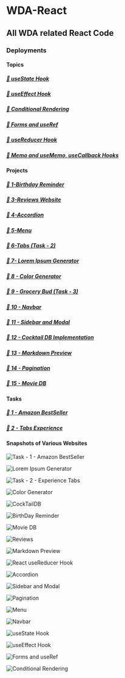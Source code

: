 # WDA-React

## All WDA related React Code

### Deployments

#### Topics

##### [🔗 useState Hook](https://wda-react-usestate-hook-mavenranks-projects.vercel.app/)
<!--from Vercel.App-->

##### [🔗 useEffect Hook](https://wda-react-useeffect-hook-mavenranks-projects.vercel.app/)
<!--from Vercel.App-->

##### [🔗 Conditional Rendering](https://wda-react-conditional-rendering.pages.dev/)
<!--from CloudFLare Pages-->

##### [🔗 Forms and useRef](https://wda-react-forms-useref-hook.pages.dev/)
<!--from CloudFlare Pages-->

##### [🔗 useReducer Hook](https://wda-react-usereducer-hook.netlify.app/)
<!-- from Netlify.App -->

##### [🔗 Memo and useMemo, useCallback Hooks](https://wda-react-memo-usememo-usecallback.pages.dev/)

#### Projects

##### [🔗 1-Birthday Reminder](https://wda-react-project-1-birthday-reminder-mavenranks-projects.vercel.app/)
<!--from Vercel.app-->

##### [🔗 3-Reviews Website](https://wda-react-projects-3-reviews.pages.dev/)
<!--from CloudFlare Pages-->

##### [🔗 4-Accordion](https://wda-react-projects-4-accordion.pages.dev/)
<!--from CloudFlare Pages-->

##### [🔗 5-Menu](https://wda-react-projects-5-menu.pages.dev/)
<!--from CloudFlare Pages-->

##### [🔗 6-Tabs (Task - 2)](https://wda-react-task-2-tabs.pages.dev/)
<!-- from CloudFlare Pages -->

##### [🔗 7- Lorem Ipsum Generator](https://wda-react-projects-7-lorem-generator.pages.dev/)
<!-- from CloudFlare Pages -->

##### [🔗 8 - Color Generator](https://wda-react-projects-8-color-generator.pages.dev/)
<!-- from CloudFlare Pages -->

##### [🔗 9 - Grocery Bud (Task - 3)]()

##### [🔗 10 - Navbar](https://wda-react-projects-10-navbar.netlify.app/)
<!-- from Netlify.App -->

##### [🔗 11 - Sidebar and Modal](https://wda-react-projects-11-sidebar-modal.netlify.app/)
<!-- from Netlify.App -->

##### [🔗 12 - Cocktail DB Implementation](https://wda-react-projects-12-cocktails.netlify.app/)
<!-- from Netlify.App -->

##### [🔗 13 - Markdown Preview](https://wda-react-projects-13-markdown.netlify.app/)
<!-- form Netlify.App -->

##### [🔗 14 - Pagination](https://wda-react-projects-14-pagination.netlify.app/)
<!-- from Netlify.App -->

##### [🔗 15 - Movie DB](https://wda-react-projects-15-movie-db.netlify.app/)
<!-- from Netlify.App -->

#### Tasks

##### [🔗 1 - Amazon BestSeller](https://wda-react-task-1-amazon-bestseller.pages.dev/)
<!--from CloudFlare Pages-->

##### [🔗 2 - Tabs Experience](https://wda-react-task-2-tabs.pages.dev/)
<!--from CloudFlare Pages-->

#### Snapshots of Various Websites

![Task - 1 - Amazon BestSeller](./Task%20-%201%20-%20Amazon%20BestSeller/thumbnail.png)

![Lorem Ipsum Generator](./Projects/7-Lorem%20Ipsum/thumbnail.png)

![Task - 2 - Experience Tabs](./Task%20-%202%20-%20Tabs/thumbnail.png)

![Color Generator](./Projects/8-Color%20Generator/thumbnail.png)

![CockTailDB](./Projects/12-Cocktails/thumbnail.png)

![BirthDay Reminder](./Projects/1-Birthday%20Reminder/implementation.png)

![Movie DB](./Projects/15-Movie%20DB/thumbnail.png)

![Reviews](./Projects/3-Reviews/thumbnail.png)

![Markdown Preview](./Projects/13-Markdown%20Preview/thumbnail.png)

![React useReducer Hook](./React%20useReducer%20Hook/thumbnail.png)

![Accordion](./Projects/4-Accordion/thumbnail.png)

![Sidebar and Modal](./Projects/11-Sidebar%20Modal/thumbnail.png)

![Pagination](./Projects/14-Pagination/thumbnail.png)

![Menu](./Projects/5-Menu/thumbnail.png)

![Navbar](./Projects/10-Navbar/thumbnail-desktop.png)

![useState Hook](./React%20useState%20Hook/thumbnail.png)

![useEffect Hook](./React%20useEffect%20Hook/implementation.png)

![Forms and useRef](./Forms/thumbnail.png)

![Conditional Rendering](./Conditional%20Rendering/thumbnail.png)
